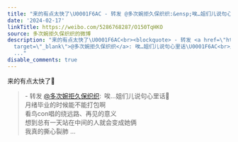 ```yaml
---
title: "来的有点太快了\U0001F6AC - 转发 @多次婉拒久保织织:&ensp;唉…姐们儿说句心里话\U0001F6AC月绪毕业的时候能不能打包啊看鸟con唱的绕远路、再见的意义想到总有一天站在中间..."
date: '2024-02-17'
linkTitle: https://weibo.com/5286768287/O150TqHKO
source: 多次婉拒久保织织的微博
description: "来的有点太快了\U0001F6AC<br><blockquote> - 转发 <a href=\"https://weibo.com/5286768287\"
  target=\"_blank\">@多次婉拒久保织织</a>: 唉…姐们儿说句心里话\U0001F6AC<br>月绪毕业的时候能不能打包啊<br>看鸟con唱的绕远路、再见的意义<br>想到总有一天站在中间的人就会变成她俩<br>我真的撕心裂肺
  ..."
disable_comments: true
---
```

来的有点太快了🚬<br><blockquote> - 转发 <a href="https://weibo.com/5286768287" target="_blank">@多次婉拒久保织织</a>: 唉…姐们儿说句心里话🚬<br>月绪毕业的时候能不能打包啊<br>看鸟con唱的绕远路、再见的意义<br>想到总有一天站在中间的人就会变成她俩<br>我真的撕心裂肺 ...